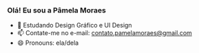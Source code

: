 ### Olá! Eu sou a Pâmela Moraes

- 🌱 Estudando Design Gráfico e UI Design
- 📫 Contate-me no e-mail: contato.pamelamoraes@gmail.com
- 😄 Pronouns: ela/dela
